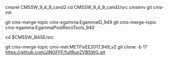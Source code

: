 cmsrel CMSSW_9_4_9_cand2
cd CMSSW_9_4_9_cand2/src
cmsenv
git cms-init

git cms-merge-topic cms-egamma:EgammaID_949
git cms-merge-topic cms-egamma:EgammaPostRecoTools_940

cd $CMSSW_BASE/src

git cms-merge-topic cms-met:METFixEE2017_949_v2
git clone -b 17 https://github.com/JINGFFF/fullRun2VBSWG.git
